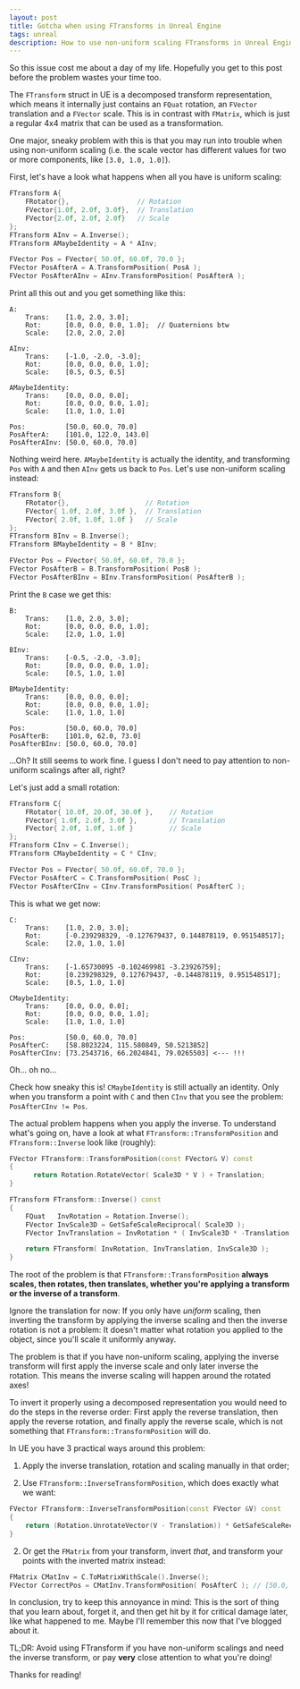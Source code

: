 ```yaml
---
layout: post
title: Gotcha when using FTransforms in Unreal Engine
tags: unreal
description: How to use non-uniform scaling FTransforms in Unreal Engine and avoid some problems
---
```


So this issue cost me about a day of my life. Hopefully you get to this post before the problem wastes your time too.

The `FTransform` struct in UE is a decomposed transform representation, which means it internally just contains an `FQuat` rotation, an `FVector` translation and a `FVector` scale. This is in contrast with `FMatrix`, which is just a regular 4x4 matrix that can be used as a transformation.

One major, sneaky problem with this is that you may run into trouble when using non-uniform scaling (i.e. the scale vector has different values for two or more components, like `[3.0, 1.0, 1.0]`).

First, let's have a look what happens when all you have is uniform scaling:

``` C++
FTransform A{ 
    FRotator{},                 // Rotation
    FVector{1.0f, 2.0f, 3.0f},  // Translation
    FVector{2.0f, 2.0f, 2.0f}   // Scale
};
FTransform AInv = A.Inverse();
FTransform AMaybeIdentity = A * AInv;

FVector Pos = FVector{ 50.0f, 60.0f, 70.0 };
FVector PosAfterA = A.TransformPosition( PosA );
FVector PosAfterAInv = AInv.TransformPosition( PosAfterA );
```

Print all this out and you get something like this:

```
A: 
    Trans:    [1.0, 2.0, 3.0]; 
    Rot:      [0.0, 0.0, 0.0, 1.0];  // Quaternions btw
    Scale:    [2.0, 2.0, 2.0]

AInv: 
    Trans:    [-1.0, -2.0, -3.0]; 
    Rot:      [0.0, 0.0, 0.0, 1.0]; 
    Scale:    [0.5, 0.5, 0.5]

AMaybeIdentity: 
    Trans:    [0.0, 0.0, 0.0]; 
    Rot:      [0.0, 0.0, 0.0, 1.0]; 
    Scale:    [1.0, 1.0, 1.0]

Pos:          [50.0, 60.0, 70.0]
PosAfterA:    [101.0, 122.0, 143.0]
PosAfterAInv: [50.0, 60.0, 70.0]
```

Nothing weird here. `AMaybeIdentity` is actually the identity, and transforming `Pos` with `A` and then `AInv` gets us back to `Pos`. Let's use non-uniform scaling instead:

``` C++
FTransform B{ 
    FRotator{},                   // Rotation
    FVector{ 1.0f, 2.0f, 3.0f },  // Translation
    FVector{ 2.0f, 1.0f, 1.0f }   // Scale
};
FTransform BInv = B.Inverse();
FTransform BMaybeIdentity = B * BInv;

FVector Pos = FVector{ 50.0f, 60.0f, 70.0 };
FVector PosAfterB = B.TransformPosition( PosB );
FVector PosAfterBInv = BInv.TransformPosition( PosAfterB );
```

Print the `B` case we get this:

```
B: 
    Trans:    [1.0, 2.0, 3.0]; 
    Rot:      [0.0, 0.0, 0.0, 1.0]; 
    Scale:    [2.0, 1.0, 1.0]

BInv: 
    Trans:    [-0.5, -2.0, -3.0]; 
    Rot:      [0.0, 0.0, 0.0, 1.0]; 
    Scale:    [0.5, 1.0, 1.0]

BMaybeIdentity: 
    Trans:    [0.0, 0.0, 0.0]; 
    Rot:      [0.0, 0.0, 0.0, 1.0]; 
    Scale:    [1.0, 1.0, 1.0]

Pos:          [50.0, 60.0, 70.0]
PosAfterB:    [101.0, 62.0, 73.0]
PosAfterBInv: [50.0, 60.0, 70.0]
```

...Oh? It still seems to work fine. I guess I don't need to pay attention to non-uniform scalings after all, right?

Let's just add a small rotation:

``` C++
FTransform C{ 
    FRotator{ 10.0f, 20.0f, 30.0f },    // Rotation
    FVector{ 1.0f, 2.0f, 3.0f },        // Translation
    FVector{ 2.0f, 1.0f, 1.0f }         // Scale
};
FTransform CInv = C.Inverse();
FTransform CMaybeIdentity = C * CInv;

FVector Pos = FVector{ 50.0f, 60.0f, 70.0 };
FVector PosAfterC = C.TransformPosition( PosC );
FVector PosAfterCInv = CInv.TransformPosition( PosAfterC );
```

This is what we get now:

```
C: 
    Trans:    [1.0, 2.0, 3.0]; 
    Rot:      [-0.239298329, -0.127679437, 0.144878119, 0.951548517]; 
    Scale:    [2.0, 1.0, 1.0]

CInv: 
    Trans:    [-1.65730095 -0.102469981 -3.23926759]; 
    Rot:      [0.239298329, 0.127679437, -0.144878119, 0.951548517]; 
    Scale:    [0.5, 1.0, 1.0]

CMaybeIdentity: 
    Trans:    [0.0, 0.0, 0.0]; 
    Rot:      [0.0, 0.0, 0.0, 1.0]; 
    Scale:    [1.0, 1.0, 1.0]

Pos:          [50.0, 60.0, 70.0]
PosAfterC:    [58.8023224, 115.580849, 50.5213852]
PosAfterCInv: [73.2543716, 66.2024841, 79.0265503] <--- !!!
```

Oh... oh no... 

Check how sneaky this is! `CMaybeIdentity` is still actually an identity. Only when you transform a point with `C` and then `CInv` that you see the problem: `PosAfterCInv != Pos`.

The actual problem happens when you apply the inverse. To understand what's going on, have a look at what `FTransform::TransformPosition` and `FTransform::Inverse` look like (roughly):

``` C++
FVector FTransform::TransformPosition(const FVector& V) const
{
	  return Rotation.RotateVector( Scale3D * V ) + Translation;
}

FTransform FTransform::Inverse() const
{
    FQuat   InvRotation = Rotation.Inverse();
    FVector InvScale3D = GetSafeScaleReciprocal( Scale3D );
    FVector InvTranslation = InvRotation * ( InvScale3D * -Translation );

    return FTransform( InvRotation, InvTranslation, InvScale3D );
}
```

The root of the problem is that `FTransform::TransformPosition` **always scales, then rotates, then translates, whether you're applying a transform or the inverse of a transform**. 

Ignore the translation for now: If you only have *uniform* scaling, then inverting the transform by applying the inverse scaling and then the inverse rotation is not a problem: It doesn't matter what rotation you applied to the object, since you'll scale it uniformly anyway.

The problem is that if you have non-uniform scaling, applying the inverse transform will first apply the inverse scale and only later inverse the rotation. This means the inverse scaling will happen around the rotated axes! 

To invert it properly using a decomposed representation you would need to do the steps in the reverse order: First apply the reverse translation, then apply the reverse rotation, and finally apply the reverse scale, which is not something that `FTransform::TransformPosition` will do. 

In UE you have 3 practical ways around this problem:

1. Apply the inverse translation, rotation and scaling manually in that order;

2. Use `FTransform::InverseTransformPosition`, which does exactly what we want:
``` C++
FVector FTransform::InverseTransformPosition(const FVector &V) const
{
	return (Rotation.UnrotateVector(V - Translation)) * GetSafeScaleReciprocal(Scale3D);
}
```
2. Or get the `FMatrix` from your transform, invert *that*, and transform your points with the inverted matrix instead:
``` C++
FMatrix CMatInv = C.ToMatrixWithScale().Inverse();
FVector CorrectPos = CMatInv.TransformPosition( PosAfterC ); // [50.0, 60.0, 70.0];
```

In conclusion, try to keep this annoyance in mind: This is the sort of thing that you learn about, forget it, and then get hit by it for critical damage later, like what happened to me. Maybe I'll remember this now that I've blogged about it.

TL;DR: Avoid using FTransform if you have non-uniform scalings and need the inverse transform, or pay **very** close attention to what you're doing!


Thanks for reading!